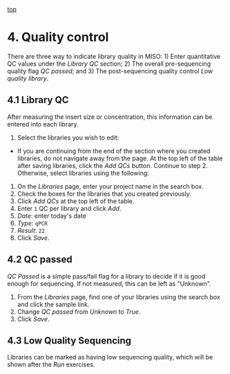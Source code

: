 <a name="libraries-qc" href="#" id="toplink">top</a>

# 4. Quality control
There are three way to indicate library quality in MISO: 1)
Enter quantitative QC values under the _Library QC_ section; 2) The overall 
pre-sequencing quality flag _QC passed_; and 3) The post-sequencing quality
control _Low quality library_.

## 4.1 Library QC
After measuring the insert size or concentration, this information can be
entered into each library.

1. Select the libraries you wish to edit:
  * If you are continuing from the end of the section where you created libraries, do not 
navigate away from the page. At the top left of the table after saving libraries,
click the _Add QCs_ button. Continue to step 2. Otherwise, select libraries using
the following:
  1. On the _Libraries_ page, enter your project name in the search box.
  1. Check the boxes for the libraries that you created previously.
  1. Click _Add QCs_ at the top left of the table.
1. Enter `1` QC per library and click _Add_.
1. _Date_: enter today's date
1. _Type_: `qPCR`
1. _Result_: `22`
1. Click _Save_.


## 4.2 QC passed
_QC Passed_ is a simple pass/fail flag for a library to decide if it is good
enough for sequencing. If not measured, this can be left as "Unknown".

1. From the _Libraries_ page, find one of your libraries using the search 
box and click the sample link.
1. Change _QC passed_ from _Unknown_ to _True_.
1. Click _Save_.

## 4.3 Low Quality Sequencing
Libraries can be marked as having low sequencing quality, which will be shown
after the _Run_ exercises.

